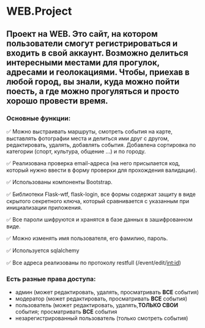 # WEB.Project
## Проект на WEB. Это сайт, на котором пользователи смогут региcтрироваться и входить в свой аккаунт. Возможно делиться интересными местами для прогулок, адресами и геолокациями. Чтобы, приехав в любой город, вы знали, куда можно пойти поесть, а где можно прогуляться и просто хорошо провести время. 

### Основные функции:
  :white_check_mark: Можно выстраивать маршруты, смотреть события на карте, выставлять фотографии места и делиться ими друг с другом, редактировать, удалять, добавлять события. Добавлена сортировка по категории (спорт, культура, общение ...) и по городу.
  
  :white_check_mark: Реализована проверка email-адреса (на него присылается код, который нужно ввести в форму проверки для прохождения валидации).
  
  :white_check_mark: Использованы компоненты Bootstrap.
  
  :white_check_mark:  Библиотеки Flask-wtf, flask-login, все формы содержат защиту в виде скрытого секретного ключа, который сравнивается с       указанным при инициализации приложения.
  
  :white_check_mark:  Все пароли шифруются и хранятся в базе данных в зашифрованном виде.
  
  :white_check_mark:  Можно изменять имя пользователя, его фамилию, пароль.
  
  :white_check_mark:  Используется sqlalchemy
  
  :white_check_mark:  Все адреса реализованы по протоколу restfull (/event/edit/<int:id>)

### Есть разные права доступа:
+ админ (может редактировать, удалять, просматривать **ВСЕ** события)
+ модератор (может редактировать, просматривать **ВСЕ** события)
+ пользователь (может редактировать, удалять,**ТОЛЬКО СВОИ** события; просматривать **ВСЕ** события
+ незарегистрированный пользователь (только смотреть события)
